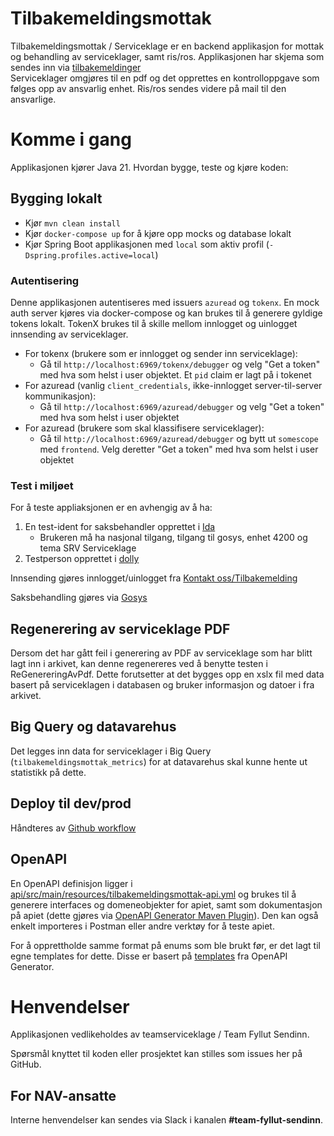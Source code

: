 Tilbakemeldingsmottak
================

Tilbakemeldingsmottak / Serviceklage er en backend applikasjon for mottak og behandling av serviceklager, samt ris/ros.
Applikasjonen har skjema som sendes inn
via [tilbakemeldinger](https://www.nav.no/person/kontakt-oss/nb/tilbakemeldinger/)  
Serviceklager omgjøres til en pdf og det opprettes en kontrolloppgave som følges opp av ansvarlig enhet. Ris/ros sendes
videre på mail til den ansvarlige.

# Komme i gang

Applikasjonen kjører Java 21. Hvordan bygge, teste og kjøre koden:

## Bygging lokalt

* Kjør `mvn clean install`
* Kjør `docker-compose up` for å kjøre opp mocks og database lokalt
* Kjør Spring Boot applikasjonen med `local` som aktiv profil (`-Dspring.profiles.active=local`)

### Autentisering

Denne applikasjonen autentiseres med issuers `azuread` og `tokenx`. En mock auth server kjøres via docker-compose og kan
brukes til å generere gyldige tokens lokalt.
TokenX brukes til å skille mellom innlogget og uinlogget innsending av serviceklager.

- For tokenx (brukere som er innlogget og sender inn serviceklage):
    - Gå til `http://localhost:6969/tokenx/debugger` og velg "Get a token" med hva som helst i user objektet. Et `pid`
      claim er lagt på i tokenet
- For azuread (vanlig `client_credentials`, ikke-innlogget server-til-server kommunikasjon):
    - Gå til `http://localhost:6969/azuread/debugger` og velg "Get a token" med hva som helst i user objektet
- For azuread (brukere som skal klassifisere serviceklager):
    - Gå til `http://localhost:6969/azuread/debugger` og bytt ut `somescope` med `frontend`. Velg deretter "Get a token"
      med hva som helst i user objektet

### Test i miljøet

For å teste appliaksjonen er en avhengig av å ha:

1. En test-ident for saksbehandler opprettet i [Ida](https://ida.nais.adeo.no/)
    - Brukeren må ha nasjonal tilgang, tilgang til gosys, enhet 4200 og tema SRV Serviceklage
2. Testperson opprettet i [dolly](https://dolly.nais.preprod.local/)

Innsending gjøres innlogget/uinlogget
fra [Kontakt oss/Tilbakemelding](https://www.intern.dev.nav.no/person/kontakt-oss/nb/tilbakemeldinger)

Saksbehandling gjøres via [Gosys](https://gosys-q1.dev.intern.nav.no/gosys/)

## Regenerering av serviceklage PDF

Dersom det har gått feil i generering av PDF av serviceklage som har blitt lagt inn i arkivet, kan denne regenereres ved
å benytte testen i ReGenereringAvPdf. Dette forutsetter at det bygges opp en xslx fil med data basert på serviceklagen i
databasen og bruker informasjon og datoer i fra arkivet.

## Big Query og datavarehus

Det legges inn data for serviceklager i Big Query (`tilbakemeldingsmottak_metrics`) for at datavarehus skal kunne hente
ut statistikk på dette.

## Deploy til dev/prod

Håndteres av [Github workflow](https://github.com/navikt/tilbakemeldingsmottak-api/tree/main/.github/workflows)

## OpenAPI

En OpenAPI definisjon ligger
i [api/src/main/resources/tilbakemeldingsmottak-api.yml](api/src/main/resources/tilbakemeldingsmottak-api.yml)
og brukes til å generere interfaces og domeneobjekter for apiet, samt som dokumentasjon på apiet
(dette gjøres
via [OpenAPI Generator Maven Plugin](https://github.com/OpenAPITools/openapi-generator/tree/master/modules/openapi-generator-maven-plugin)).
Den kan også enkelt importeres i Postman eller andre verktøy for å teste apiet.

For å opprettholde samme format på enums som ble brukt før, er det lagt til egne templates for dette.
Disse er basert
på [templates](https://github.com/OpenAPITools/openapi-generator/tree/master/modules/openapi-generator/src/main/resources/JavaSpring)
fra OpenAPI Generator.

# Henvendelser

Applikasjonen vedlikeholdes av teamserviceklage / Team Fyllut Sendinn.

Spørsmål knyttet til koden eller prosjektet kan stilles som issues her på GitHub.

## For NAV-ansatte

Interne henvendelser kan sendes via Slack i kanalen **#team-fyllut-sendinn**.
